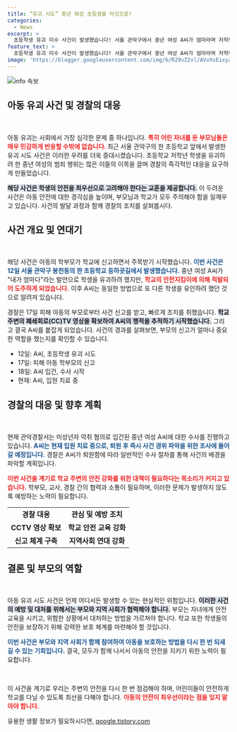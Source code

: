 ```yaml
---
title: “유괴 시도” 중년 여성 초등생을 타깃으로!
categories:
  - News
excerpt: >
  초등학생 유괴 미수 사건이 발생했습니다! 서울 관악구에서 중년 여성 A씨가 엄마라며 저학년 아동을 유인하려다 적발되었는데, 경찰이 수사에 나섰습니다. 사건의 전말은 무엇일까요?
feature_text: >
  초등학생 유괴 미수 사건이 발생했습니다! 서울 관악구에서 중년 여성 A씨가 엄마라며 저학년 아동을 유인하려다 적발되었는데, 경찰이 수사에 나섰습니다. 사건의 전말은 무엇일까요?
image: 'https://blogger.googleusercontent.com/img/b/R29vZ2xl/AVvXsEixyZcFfHzMRdzZMjFBmAUKJYCLCGyLL1o632UiGVXcaFdKo_bkvkuCioo0uUKlGfBVcT3P84aROyZIXSBEx3Aw5nCQ3pTgDom1WDC4m8eifvWiAmWEEVb4x6G_l8C0QH225ldMjyaFvpxGEBGNO37VmDTDMHGhJPq73UglMfDca1-0aw/s1600/blogspot.png'
---
```


<p><img src="https://blogger.googleusercontent.com/img/b/R29vZ2xl/AVvXsEixyZcFfHzMRdzZMjFBmAUKJYCLCGyLL1o632UiGVXcaFdKo_bkvkuCioo0uUKlGfBVcT3P84aROyZIXSBEx3Aw5nCQ3pTgDom1WDC4m8eifvWiAmWEEVb4x6G_l8C0QH225ldMjyaFvpxGEBGNO37VmDTDMHGhJPq73UglMfDca1-0aw/s1600/blogspot.png" alt="info 속보" /></p>

<h2 data-ke-size="size26">아동 유괴 사건 및 경찰의 대응</h2>

<p data-ke-size="size16">&nbsp;</p>

<p>아동 유괴는 사회에서 가장 심각한 문제 중 하나입니다. <b><span style="color: #ee2323;">특히 어린 자녀를 둔 부모님들은 매우 민감하게 반응할 수밖에 없습니다. </span></b>최근 서울 관악구의 한 초등학교 앞에서 발생한 유괴 시도 사건은 이러한 우려를 더욱 증대시켰습니다. 초등학교 저학년 학생을 유괴하려 한 중년 여성의 범죄 행위는 많은 이들의 이목을 끌며 경찰의 즉각적인 대응을 요구하게 만들었습니다.</p>

<p><b><span style="background-color: #21538527;">해당 사건은 학생의 안전을 최우선으로 고려해야 한다는 교훈을 제공합니다.</span></b> 이 두려운 사건은 아동 안전에 대한 경각심을 높이며, 부모님과 학교가 모두 주의해야 함을 일깨우고 있습니다. 사건의 발달 과정과 함께 경찰의 조치를 살펴봅시다.</p>

<h2 data-ke-size="size26">사건 개요 및 연대기</h2>

<p data-ke-size="size16">&nbsp;</p>

<p>해당 사건은 아동의 학부모가 학교에 신고하면서 주목받기 시작했습니다. <b><span style="color: #1a5490;">이번 사건은 12일 서울 관악구 봉천동의 한 초등학교 등하굣길에서 발생했습니다.</span></b> 중년 여성 A씨가 "내가 엄마다"라는 발언으로 학생을 유괴하려 했지만, <b><span style="color: #ee2323;">학교의 안전지킴이에 의해 적발되어 도주하게 되었습니다.</span></b> 이후 A씨는 동일한 방법으로 또 다른 학생을 유인하려 했던 것으로 알려져 있습니다.</p>

<p>경찰은 17일 피해 아동의 부모로부터 사건 신고를 받고, 빠르게 조치를 취했습니다. <b><span style="background-color: #21538527;">학교 주변의 폐쇄회로(CC)TV 영상을 확보하여 A씨의 행적을 추적하기 시작했습니다.</span></b> 그리고 결국 A씨를 붙잡게 되었습니다. 사건의 경과를 살펴보면, 부모의 신고가 얼마나 중요한 역할을 했는지를 확인할 수 있습니다.</p>

<ul>
<li>12일: A씨, 초등학생 유괴 시도</li>
<li>17일: 피해 아동 학부모의 신고</li>
<li>18일: A씨 입건, 수사 시작</li>
<li>현재: A씨, 입원 치료 중</li>
</ul>

<h2 data-ke-size="size26">경찰의 대응 및 향후 계획</h2>

<p data-ke-size="size16">&nbsp;</p>

<p>현재 관악경찰서는 미성년자 약취 혐의로 입건된 중년 여성 A씨에 대한 수사를 진행하고 있습니다. <b><span style="color: #1a5490;">A씨는 현재 입원 치료 중으로, 퇴원 후 즉시 사건 경위 파악을 위한 조사에 들어갈 예정입니다.</span></b> 경찰은 A씨가 퇴원함에 따라 일반적인 수사 절차를 통해 사건의 배경을 파악할 계획입니다.</p>

<p><b><span style="color: #ee2323;">이번 사건을 계기로 학교 주변의 안전 강화를 위한 대책이 필요하다는 목소리가 커지고 있습니다.</span></b> 학부모, 교사, 경찰 간의 협력과 소통이 필요하며, 이러한 문제가 발생하지 않도록 예방하는 노력이 필요합니다.</p>

<table style="width: 100%; border-collapse: collapse;">
<tr>
<td style="text-align: center; height: 17px;"><b>경찰 대응</b></td>
<td style="text-align: center; height: 17px;"><b>관심 및 예방 조치</b></td>
</tr>
<tr>
<td style="text-align: center; height: 17px;"><b>CCTV 영상 확보</b></td>
<td style="text-align: center; height: 17px;"><b>학교 안전 교육 강화</b></td>
</tr>
<tr>
<td style="text-align: center; height: 17px;"><b>신고 체계 구축</b></td>
<td style="text-align: center; height: 17px;"><b>지역사회 연대 강화</b></td>
</tr>
</table>

<h2 data-ke-size="size26">결론 및 부모의 역할</h2>

<p data-ke-size="size16">&nbsp;</p>

<p>아동 유괴 시도 사건은 언제 어디서든 발생할 수 있는 현실적인 위험입니다. <b><span style="background-color: #21538527;">이러한 사건의 예방 및 대처를 위해서는 부모와 지역 사회가 협력해야 합니다.</span></b> 부모는 자녀에게 안전 교육을 시키고, 위험한 상황에서 대처하는 방법을 가르쳐야 합니다. 학교 또한 학생들의 안전을 보장하기 위해 강력한 보호 체계를 마련해야 할 것입니다.</p>

<p><b><span style="color: #1a5490;">이번 사건은 부모와 지역 사회가 함께 참여하여 아동을 보호하는 방법을 다시 한 번 되새길 수 있는 기회입니다.</span></b> 결국, 모두가 함께 나서서 아동의 안전을 지키기 위한 노력이 필요합니다. </p>

<p data-ke-size="size16">&nbsp;</p> 

<p>이 사건을 계기로 우리는 주변의 안전을 다시 한 번 점검해야 하며, 어린이들이 안전하게 학교를 다닐 수 있도록 최선을 다해야 합니다. <b><span style="color: #ee2323;">아동의 안전이 최우선이라는 점을 잊지 말아야 합니다.</span></b></p>
유용한 생활 정보가 필요하시다면, <a href="https://qoogle.tistory.com" rel="dofollow">qoogle.tistory.com</a>


